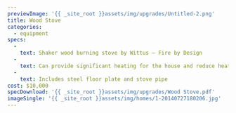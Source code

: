 ```yaml
---
previewImage: '{{ _site_root }}assets/img/upgrades/Untitled-2.png'
title: Wood Stove
categories:
  - equipment
specs:
  - 
    text: Shaker wood burning stove by Wittus – Fire by Design
  - 
    text: Can provide significant heating for the house and reduce heating bills
  - 
    text: Includes steel floor plate and stove pipe
cost: $10,000
specDownload: '{{ _site_root }}assets/img/upgrades/Wood Stove.pdf'
imageSingle: '{{ _site_root }}assets/img/homes/1-20140727180206.jpg'
---
```

